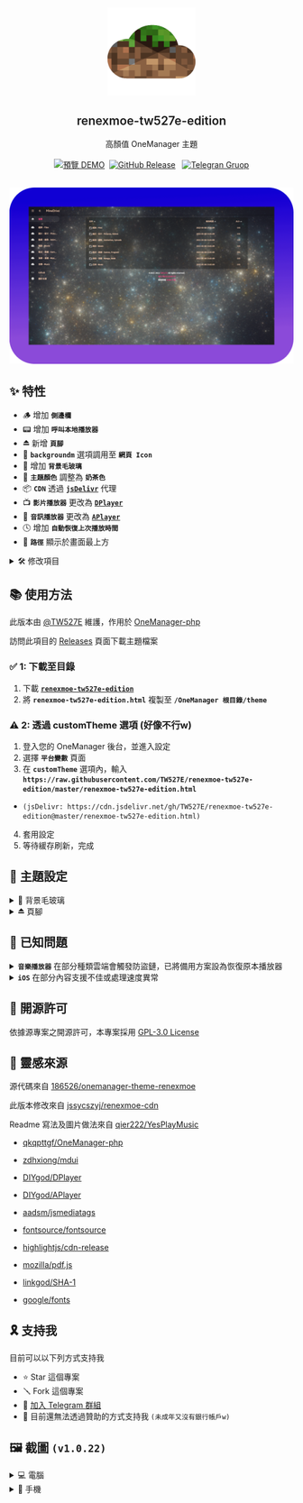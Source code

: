 <br />
<p align="center">
  <a href="https://d.tw527e.eu.org" target="blank">
    <img src="Readme/Icon.png" alt="Logo" width="156" height="156">
  </a>
  <h2 align="center" style="font-weight: 600">renexmoe-tw527e-edition</h2>

  <p align="center">
    高顏值 OneManager 主題
    <br /><br />
    <a href="https://d.tw527e.eu.org"><img src="https://img.shields.io/badge/%E9%A0%90%E8%A6%BD-DEMO-blue?style=for-the-badge&logo=Cockpit" alt="預覽 DEMO"></a>&nbsp;&nbsp;<a href="https://github.com/TW527E/renexmoe-tw527e-edition/releases/latest"><img src="https://img.shields.io/github/v/release/TW527E/renexmoe-tw527e-edition.svg?include_prereleases&logo=Acclaim&style=for-the-badge" alt="GitHub Release"></a>&nbsp;&nbsp;
    <a href="https://t.me/Cheng_Group"><img src="https://img.shields.io/badge/Telegram-Group-blue?style=for-the-badge&logo=Telegram" alt="Telegran Gruop"></a>
    <br />
    <br />
  </p>
</p>

![PC-Home](Readme/PC-Home.png)

## ✨ 特性

- 🪵 增加 **`側邊欄`**
- 📟 增加 **`呼叫本地播放器`**
- ⏏️ 新增 **`頁腳`**
- 📍 **`backgroundm`** 選項調用至 **`網頁 Icon`**
- 🔲 增加 **`背景毛玻璃`**
- 🎨 **`主題顏色`** 調整為 **`奶茶色`**
- 📦 **`CDN`** 透過 [**`jsDelivr`**](https://jsdelivr.com) 代理
- 📺 **`影片播放器`** 更改為 [**`DPlayer`**](https://dplayer.js.org)
- 🎵 **`音訊播放器`** 更改為 [**`APlayer`**](https://aplayer.js.org)
- 🕓 增加 **`自動恢復上次播放時間`**
- 📶 **`路徑`** 顯示於畫面最上方


<Details>
<Summary>🛠️ 修改項目</Summary>
<Pre>

🔴 比較對象 [186526/onemanager-theme-renexmoe](https://github.com/186526/onemanager-theme-renexmoe)

- 🌏 將 **`語言`** 更改為 **`繁體中文`**
- 📍 將 **`backgroundm`** 選項內容調用至 **`網頁 Icon`**
- 🔲 增加 **`背景毛玻璃`**
- 🎨 **`主題顏色`** 調整為 **`奶茶色`**
- 📜 修復 **`PDF 預覽`**
- 📑 修復 **`OFFICE 預覽排版`**
- 📦 **`CDN`** 透過 [jsDelivr](https://jsdelivr.com) 代理
- 📺 **`影片播放器`** 更改為 [DPlayer](https://dplayer.js.org)
- 🎵 **`音訊播放器`** 更改為 [APlayer](https://aplayer.js.org)
- 🕓 增加 **`自動恢復上次播放時間`**
- 📟 增加 **`呼叫本地播放器`**
- 🔠 將 **`字體`** 更改為 [Noto Sans TC SC HK](https://fonts.google.com/noto/fonts)
- ⏏️ 新增 **`頁腳`**
- 📶 修復 **`路徑未顯示盤名`**

</Pre>
</Details>


## 📚 使用方法

此版本由 [@TW527E](https://github.com/TW527E) 維護，作用於 [OneManager-php](https://github.com/qkqpttgf/OneManager-php)

訪問此項目的 [Releases](releases) 頁面下載主題檔案

### ✅ 1: 下載至目錄

1. 下載 [**`renexmoe-tw527e-edition`**](https://github.com/TW527E/renexmoe-tw527e-edition/releases)
2. 將 **`renexmoe-tw527e-edition.html`** 複製至 **`/OneManager 根目錄/theme`**

### ⚠️ 2: 透過 customTheme 選項 (好像不行w)

1. 登入您的 OneManager 後台，並進入設定
2. 選擇 **`平台變數`** 頁面
3. 在 **`customTheme`** 選項內，輸入 **`https://raw.githubusercontent.com/TW527E/renexmoe-tw527e-edition/master/renexmoe-tw527e-edition.html`**
- `(jsDelivr: https://cdn.jsdelivr.net/gh/TW527E/renexmoe-tw527e-edition@master/renexmoe-tw527e-edition.html)`
4. 套用設定
5. 等待緩存刷新，完成


## 🔧 主題設定

<Details>
<Summary>🔲 背景毛玻璃</Summary>
<Pre>

1. 登入您的 OneManager 後台，並進入設定
2. 選擇 **`平台變數`** 頁面
3. 在 **`customScript`** 選項內，輸入 **`<script>document.querySelector('.blur').style = "backdrop-filter: blur(2px); -webkit-backdrop-filter: blur(2px)"</script>`**
4. 套用設定
5. 等待緩存刷新，完成 **`(請等待至少30分鐘，使customScript選項生效)`**
</Pre>
</Details>

<Details>
<Summary>⏏️ 頁腳</Summary>
<Pre>

1. 登入您的 OneManager 後台，並進入設定
2. 選擇 **`平台變數`** 頁面
3. 在 **`customScript`** 選項內，輸入 **`<script>document.getElementById("footer").innerHTML='頁腳內容';</script>`**
4. 套用設定
5. 等待緩存刷新，完成 **`(請等待至少30分鐘，使customScript選項生效)`**
</Pre>
</Details>


## 🧿 已知問題

<Details>
<Summary><strong><code>音樂播放器</code></strong> 在部分種類雲端會觸發防盜鏈，已將備用方案設為恢復原本播放器</Summary>
<Pre>
已知：

- [x] 🟧 **`阿里雲盤`**
</Pre>
</Details>

<Details>
<Summary><strong><code>iOS</code></strong> 在部分內容支援不佳或處理速度異常</Summary>
<Pre>
已知：

- 🎵 **`音樂播放器`**: 在不特定的情況下，因連結跳轉導致 iOS 拒絕存取
- 📺 **`影片播放器`**: 在尚未快取完成時，就開始播放，導致看起來好像已經開始播放，卻無畫面，直到快取完成時，才重新播放
- 🔳 **`背景圖片`**: 在眾多檔案的頁面中，背景會被拉長 [Safari Bug 219324](https://webkit.org/b/219324)
</Pre>
</Details>


## 📜 開源許可

依據源專案之開源許可，本專案採用 [GPL-3.0 License](https://spdx.org/licenses/GPL-3.0-only.html)


## 🔴 靈感來源

源代碼來自 [186526/onemanager-theme-renexmoe](https://github.com/186526/onemanager-theme-renexmoe)

此版本修改來自 [jssycszyj/renexmoe-cdn](https://github.com/jssycszyj/renexmoe-cdn)

Readme 寫法及圖片做法來自 [qier222/YesPlayMusic](https://github.com/qier222/YesPlayMusic)

- [qkqpttgf/OneManager-php](https://github.com/qkqpttgf/OneManager-php)

- [zdhxiong/mdui](https://github.com/zdhxiong/mdui)

- [DIYgod/DPlayer](https://github.com/DIYgod/DPlayer)

- [DIYgod/APlayer](https://github.com/DIYgod/APlayer)

- [aadsm/jsmediatags](https://github.com/aadsm/jsmediatags)

- [fontsource/fontsource](https://github.com/fontsource/fontsource)

- [highlightjs/cdn-release](https://github.com/highlightjs/cdn-release)

- [mozilla/pdf.js](https://github.com/mozilla/pdf.js)

- [linkgod/SHA-1](https://github.com/linkgod/SHA-1)

- [google/fonts](https://github.com/google/fonts)


## 🎗️ 支持我

目前可以以下列方式支持我

- ⭐ Star 這個專案
- 🪛 Fork 這個專案
- 👥 <a href="https://t.me/Cheng_Group">加入 Telegram 群組</a>
- 🔴 目前還無法透過贊助的方式支持我 `(未成年又沒有銀行帳戶w)`


## 🖼️ 截圖 `(v1.0.22)`

<Details>
<Summary>💻 電腦</Summary>
<Pre>

![PC-Home](Readme/PC-Home.png)
![PC-HEAD.md](Readme/PC-HEAD.md.png)
![PC-README.md](Readme/PC-README.md.png)
![PC-Picture](Readme/PC-Picture.png)
![PC-Video](Readme/PC-Video.png)
![PC-Music](Readme/PC-Music.png)
![PC-About](Readme/PC-About.png)

</Pre>
</Details>

<Details>
<Summary>📱 手機</Summary>
<Pre>

![Mobile-Home](Readme/Mobile-Home.png)
![Mobile-HEAD.md](Readme/Mobile-HEAD.md.png)
![Mobile-README.md](Readme/Mobile-README.md.png)
![Mobile-Picture](Readme/Mobile-Picture.png)
![Mobile-Video](Readme/Mobile-Video.png)
![Mobile-Music](Readme/Mobile-Music.png)
![Mobile-About](Readme/Mobile-About.png)
![Mobile-About](Readme/Mobile-SideBar.png)

</Pre>
</Details>
